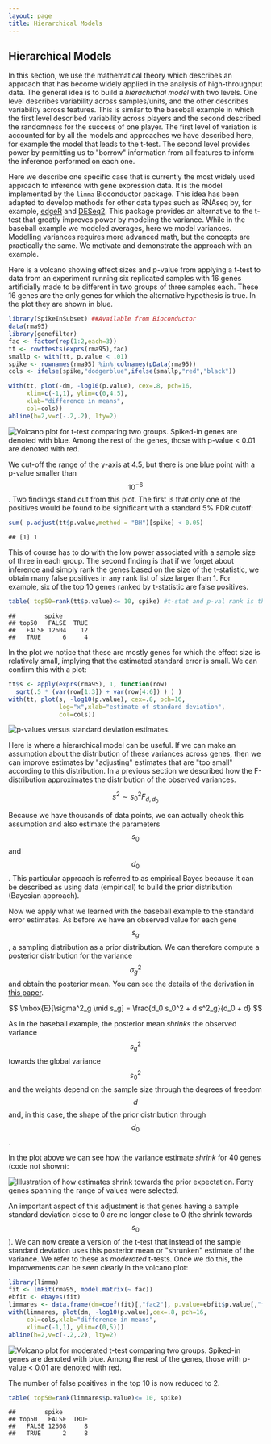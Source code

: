 ```yaml
---
layout: page
title: Hierarchical Models
---
```




## Hierarchical Models

In this section, we use the mathematical theory which describes an approach that has become widely applied in the analysis of high-throughput data. The general idea is to build a _hierachichal model_ with two levels. One level describes variability across samples/units, and the other describes variability across features. This is similar to the baseball example in which the first level described variability across players and the second described the randomness for the success of one player. The first level of variation is accounted for by all the models and approaches we have described here, for example the model that leads to the t-test. The second level provides power by permitting us to "borrow" information from all features to inform the inference performed on each one. 

Here we describe one specific case that is currently the most widely
used approach to inference with gene expression data. It is the model
implemented by the `limma` Bioconductor package. This idea has been
adapted to develop methods for other data types such as RNAseq by, for example,
[edgeR](http://www.ncbi.nlm.nih.gov/pubmed/19910308) and
[DESeq2](http://www.ncbi.nlm.nih.gov/pubmed/25516281). This package
provides an alternative to the t-test that greatly improves power by
modeling the variance. While in the baseball example we modeled averages, here we model variances. Modelling variances requires more advanced math, but the concepts are practically the same. We motivate and demonstrate the approach with
an example. 

Here is a volcano showing effect sizes and p-value from applying a t-test to data from an experiment running six replicated samples with 16 genes artificially made to be different in two groups of three samples each. These 16 genes are the only genes for which the alternative hypothesis is true. In the plot they are shown in blue.


```r
library(SpikeInSubset) ##Available from Bioconductor
data(rma95)
library(genefilter)
fac <- factor(rep(1:2,each=3))
tt <- rowttests(exprs(rma95),fac)
smallp <- with(tt, p.value < .01)
spike <- rownames(rma95) %in% colnames(pData(rma95))
cols <- ifelse(spike,"dodgerblue",ifelse(smallp,"red","black"))

with(tt, plot(-dm, -log10(p.value), cex=.8, pch=16,
     xlim=c(-1,1), ylim=c(0,4.5),
     xlab="difference in means",
     col=cols))
abline(h=2,v=c(-.2,.2), lty=2)
```

![Volcano plot for t-test comparing two groups. Spiked-in genes are denoted with blue. Among the rest of the genes, those with p-value < 0.01 are denoted with red.](figure/hierarchical_models-volcano-plot-1.png) 

We cut-off the range of the y-axis at 4.5, but there is one blue point with a p-value smaller than $$10^{-6}$$. Two findings stand out from this plot. The first is that only one of the positives would be found to be significant with a standard 5% FDR cutoff:


```r
sum( p.adjust(tt$p.value,method = "BH")[spike] < 0.05)
```

```
## [1] 1
```

This of course has to do with the low power associated with a sample size of three in each group. The second finding is that if we forget about inference and simply rank the genes based on the size of the t-statistic, we obtain many false positives in any rank list of size larger than 1. For example, six of the top 10 genes ranked by t-statistic are false positives. 


```r
table( top50=rank(tt$p.value)<= 10, spike) #t-stat and p-val rank is the same
```

```
##        spike
## top50   FALSE  TRUE
##   FALSE 12604    12
##   TRUE      6     4
```

In the plot we notice that these are mostly genes for which the effect size is relatively small, implying that the estimated standard error is small. We can confirm this with a plot:


```r
tt$s <- apply(exprs(rma95), 1, function(row) 
  sqrt(.5 * (var(row[1:3]) + var(row[4:6]) ) ) )
with(tt, plot(s, -log10(p.value), cex=.8, pch=16,
              log="x",xlab="estimate of standard deviation",
              col=cols))
```

![p-values versus standard deviation estimates.](figure/hierarchical_models-pval_versus_sd-1.png) 

Here is where a hierarchical model can be useful. If we can make an assumption about the distribution of these variances across genes, then we can improve estimates by "adjusting" estimates that are "too small" according to this distribution. In a previous section we described how the F-distribution approximates the distribution of the observed variances.

$$
s^2 \sim s_0^2 F_{d,d_0}
$$

Because we have thousands of data points, we can actually check this assumption and also estimate the parameters $$s_0$$ and $$d_0$$. This particular approach is referred to as empirical Bayes because it can be described as using data (empirical) to build the prior distribution (Bayesian approach). 

Now we apply what we learned with the baseball example to the standard error estimates. As before we have an observed value for each gene $$s_g$$, a sampling distribution as a prior distribution. We can therefore compute a posterior distribution for the variance $$\sigma^2_g$$ and obtain the posterior mean. You can see the details of the derivation in [this paper](http://www.ncbi.nlm.nih.gov/pubmed/16646809).

$$
\mbox{E}[\sigma^2_g \mid s_g] = \frac{d_0 s_0^2 + d s^2_g}{d_0 + d}
$$

As in the baseball example, the posterior mean _shrinks_ the observed variance $$s_g^2$$ towards the global variance $$s_0^2$$ and the weights depend on the sample size through the degrees of freedom $$d$$ and, in this case, the shape of the prior distribution through $$d_0$$. 

In the plot above we can see how the variance estimate _shrink_ for 40 genes (code not shown):


![Illustration of how estimates shrink towards the prior expectation. Forty genes spanning the range of values were selected.](figure/hierarchical_models-shrinkage-1.png) 

An important aspect of this adjustment is that genes having a sample standard deviation close to 0 are no longer close to 0 (the shrink towards $$s_0$$ ). We can now create a version of the t-test that instead of the sample standard deviation uses this posterior mean or "shrunken" estimate of the variance. We refer to these as _moderated_ t-tests. Once we do this, the improvements can be seen clearly in the volcano plot:


```r
library(limma)
fit <- lmFit(rma95, model.matrix(~ fac))
ebfit <- ebayes(fit)
limmares <- data.frame(dm=coef(fit)[,"fac2"], p.value=ebfit$p.value[,"fac2"])
with(limmares, plot(dm, -log10(p.value),cex=.8, pch=16,
     col=cols,xlab="difference in means",
     xlim=c(-1,1), ylim=c(0,5)))
abline(h=2,v=c(-.2,.2), lty=2)
```

![Volcano plot for moderated t-test comparing two groups. Spiked-in genes are denoted with blue. Among the rest of the genes, those with p-value < 0.01 are denoted with red.](figure/hierarchical_models-volcano-plot2-1.png) 

The number of false positives in the top 10 is now reduced to 2. 


```r
table( top50=rank(limmares$p.value)<= 10, spike) 
```

```
##        spike
## top50   FALSE  TRUE
##   FALSE 12608     8
##   TRUE      2     8
```
